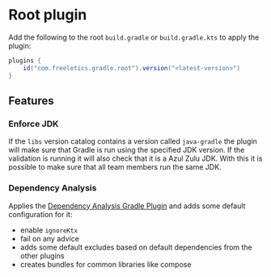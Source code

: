 # Root plugin

Add the following to the root `build.gradle` or `build.gradle.kts` to apply the plugin:

```groovy
plugins {
    id("com.freeletics.gradle.root").version("<latest-version>")
}
```

## Features

### Enforce JDK

If the `libs` version catalog contains a version called `java-gradle` the plugin will make sure that Gradle is run
using the specified JDK version. If the validation is running it will also check that it is a Azul Zulu JDK. With this
it is possible to make sure that all team members run the same JDK.

### Dependency Analysis

Applies the [Dependency Analysis Gradle Plugin][1] and adds some default configuration for it:
- enable `ignoreKtx`
- fail on any advice
- adds some default excludes based on default dependencies from the other plugins
- creates bundles for common libraries like compose

[1]: https://github.com/autonomousapps/dependency-analysis-android-gradle-plugin
